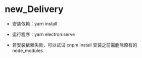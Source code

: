# new_Delivery

* 安装依赖：yarn install
* 运行程序：yarn electron:serve

* 若安装依赖失败，可以试试 cnpm install
  安装之前需删除原有的node_modules

  